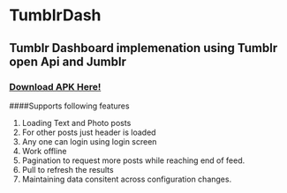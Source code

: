 # TumblrDash

## Tumblr Dashboard implemenation using Tumblr open Api and Jumblr

### [Download APK Here!](release/TumblrDash.apk?raw=true)

####Supports following features
1. Loading Text and Photo posts  
2. For other posts just header is loaded  
3. Any one can login using login screen  
4. Work offline  
5. Pagination to request more posts while reaching end of feed.  
6. Pull to refresh the results  
7. Maintaining data consitent across configuration changes.  
